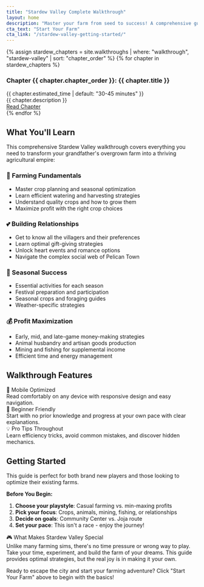 ```yaml
---
title: "Stardew Valley Complete Walkthrough"
layout: home
description: "Master your farm from seed to success! A comprehensive guide for new and returning farmers covering crops, relationships, seasonal activities, and profit strategies."
cta_text: "Start Your Farm"
cta_link: "/stardew-valley-getting-started/"
---
```


<div class="walkthrough-grid">
  {% assign stardew_chapters = site.walkthroughs | where: "walkthrough", "stardew-valley" | sort: "chapter_order" %}
  {% for chapter in stardew_chapters %}
  <div class="walkthrough-card">
    <h3>Chapter {{ chapter.chapter_order }}: {{ chapter.title }}</h3>
    <div class="card-meta">{{ chapter.estimated_time | default: "30-45 minutes" }}</div>
    <div class="card-description">{{ chapter.description }}</div>
    <a href="{{ chapter.url | relative_url }}" class="btn">Read Chapter</a>
  </div>
  {% endfor %}
</div>

## What You'll Learn

This comprehensive Stardew Valley walkthrough covers everything you need to transform your grandfather's overgrown farm into a thriving agricultural empire:

### 🌱 Farming Fundamentals
- Master crop planning and seasonal optimization
- Learn efficient watering and harvesting strategies
- Understand quality crops and how to grow them
- Maximize profit with the right crop choices

### 💕 Building Relationships
- Get to know all the villagers and their preferences
- Learn optimal gift-giving strategies
- Unlock heart events and romance options
- Navigate the complex social web of Pelican Town

### 📅 Seasonal Success
- Essential activities for each season
- Festival preparation and participation
- Seasonal crops and foraging guides
- Weather-specific strategies

### 💰 Profit Maximization
- Early, mid, and late-game money-making strategies
- Animal husbandry and artisan goods production
- Mining and fishing for supplemental income
- Efficient time and energy management

## Walkthrough Features

<div class="tip-box">
  <div class="tip-title">📱 Mobile Optimized</div>
  Read comfortably on any device with responsive design and easy navigation.
</div>

<div class="tip-box success">
  <div class="tip-title">🎯 Beginner Friendly</div>
  Start with no prior knowledge and progress at your own pace with clear explanations.
</div>

<div class="tip-box warning">
  <div class="tip-title">💡 Pro Tips Throughout</div>
  Learn efficiency tricks, avoid common mistakes, and discover hidden mechanics.
</div>

## Getting Started

This guide is perfect for both brand new players and those looking to optimize their existing farms.

**Before You Begin:**
1. **Choose your playstyle**: Casual farming vs. min-maxing profits
2. **Pick your focus**: Crops, animals, mining, fishing, or relationships
3. **Decide on goals**: Community Center vs. Joja route
4. **Set your pace**: This isn't a race - enjoy the journey!

<div class="tip-box">
  <div class="tip-title">🎮 What Makes Stardew Valley Special</div>
  Unlike many farming sims, there's no time pressure or wrong way to play. Take your time, experiment, and build the farm of your dreams. This guide provides optimal strategies, but the real joy is in making it your own.
</div>

Ready to escape the city and start your farming adventure? Click "Start Your Farm" above to begin with the basics!

